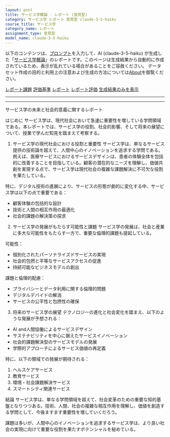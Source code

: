 ```yaml
---
layout: post
title: サービス学概論 - レポート (意見型)
category: サービス学 レポート 意見型 claude-3-5-haiku
course_title: サービス学
category_name: レポート
assignment_type: 意見型
model_name: claude-3-5-haiku
---
```


以下のコンテンツは、[プロンプト](http://127.0.0.1:8000/generated/サービス学/claude-3-5-haiku/prompt_レポート-意見型.md)を入力して、AI (claude-3-5-haiku) が生成した「[サービス学概論](/contents/サービス学/)」のレポートです。このページは生成結果から自動的に作成されているため、表示が乱れている場合があることをご容赦ください。
データセット作成の目的と利用上の注意および生成の方法については[About](/About)を御覧ください。

[レポート課題](../レポート課題-意見型)
[評価基準](../評価基準-意見型)
[レポート](../レポート-意見型)
[レポート評価](../レポート評価-意見型)
[生成結果のみを表示](http://127.0.0.1:8000/generated/サービス学/claude-3-5-haiku/レポート-意見型.md)
  

***
***
  
サービス学の未来と社会的意義に関するレポート

はじめに
サービス学は、現代社会において急速に重要性を増している学問領域である。本レポートでは、サービス学の役割、社会的影響、そして将来の展望について、授業で学んだ知見を踏まえて考察する。

1. サービス学の現代社会における役割と重要性
サービス学は、単なるサービス提供の技術論を超えて、人間中心のイノベーションを追求する学問である。例えば、医療サービスにおけるサービスデザインは、患者の体験全体を包括的に改善することを目指している。顧客の潜在的なニーズを理解し、価値共創を実現する点で、サービス学は現代社会の複雑な課題解決に不可欠な役割を果たしている。

特に、デジタル技術の進展により、サービスの形態が劇的に変化する中、サービス学は以下の点で重要である：
- 顧客体験の包括的な設計
- 技術と人間の相互作用の最適化
- 社会的課題の解決策の探求

2. サービス学の発展がもたらす可能性と課題
サービス学の発展は、社会と産業に多大な可能性をもたらす一方で、重要な倫理的課題も提起している。

可能性：
- 個別化されたパーソナライズドサービスの実現
- 社会的包摂と平等なサービスアクセスの促進
- 持続可能なビジネスモデルの創出

課題と倫理的配慮：
- プライバシーとデータ利用に関する倫理的問題
- デジタルデバイドの解消
- サービスの公平性と包摂性の確保

3. 将来のサービス学の展望
テクノロジーの進化と社会変化を踏まえ、以下のような発展が予想される：

- AI and人間協働によるサービスデザイン
- サステナビリティを中心に据えたサービスイノベーション
- 社会的課題解決型のサービスモデルの発展
- 学際的アプローチによるサービス価値の再定義

特に、以下の領域での発展が期待される：
1. ヘルスケアサービス
2. 教育サービス
3. 環境・社会課題解決サービス
4. スマートシティ関連サービス

結論
サービス学は、単なる学問領域を超えて、社会変革のための重要な知的基盤となりつつある。技術、人間、社会の複雑な相互作用を理解し、価値を創造する学問として、今後ますます重要性を増していくだろう。

課題は多いが、人間中心のイノベーションを追求するサービス学は、より良い社会の実現に向けて重要な役割を果たすポテンシャルを秘めている。
